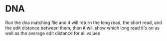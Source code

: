 # DNA
Run the dna matching file and it will return the long read, the short read, and the edit distance between them, then it will show which long read it's on as well as the average edit distance for all values
